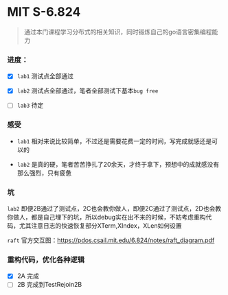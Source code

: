 # MIT S-6.824

> 通过本门课程学习分布式的相关知识，同时锻炼自己的go语言密集编程能力


### 进度：
- [x] `lab1` 测试点全部通过
- [x] `lab2` 测试点全部通过，笔者全部测试下基本`bug free`
- [ ] `lab3` 待定


### 感受

- `lab1` 相对来说比较简单，不过还是需要花费一定的时间，写完成就感还是可以的

- `lab2` 是真的硬，笔者苦苦挣扎了20余天，才终于拿下，预想中的成就感没有那么强烈，只有疲惫

### 坑

`lab2` 即便2B通过了测试点，2C也会教你做人，即便2C通过了测试点，2D也会教你做人，都是自己埋下的坑，所以debug实在出不来的时候，不妨考虑重构代码，尤其注意日志的快速恢复部分XTerm,XIndex，XLen如何设置


`raft` 官方交互图：https://pdos.csail.mit.edu/6.824/notes/raft_diagram.pdf


### 重构代码，优化各种逻辑
- [X] 2A 完成
- [ ] 2B 完成到TestRejoin2B
